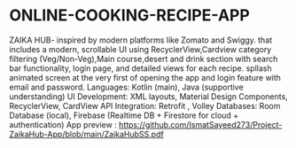 # ONLINE-COOKING-RECIPE-APP
ZAIKA HUB- inspired by modern platforms like Zomato and Swiggy. that includes a modern, scrollable UI using RecyclerView,Cardview  category filtering (Veg/Non-Veg),Main course,desert and drink section with  search bar functionality, login page, and detailed views for each recipe. spllash animated screen at the very first of opening the app and login feature with email and password. Languages: Kotlin (main), Java (supportive understanding)
 UI Development: XML layouts, Material Design Components, RecyclerView, CardView
 API Integration: Retrofit , Volley
 Databases: Room Database (local), Firebase (Realtime DB + Firestore for cloud + authentication)
App preview : https://github.com/IsmatSayeed273/Project-ZaikaHub-App/blob/main/ZaikaHubSS.pdf
